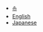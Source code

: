 - [:boat:](/education/LCID/README.md)
- [English](https://dzylikecode.github.io/LCID-en/#/)
- [Japanese](https://dzylikecode.github.io/LCID-ja/#/)
